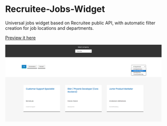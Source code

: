 # Recruitee-Jobs-Widget

Universal jobs widget based on Recruitee public API, with automatic filter creation for job locations and departments.

[Preview it here](https://amazing-yalow-241a18.netlify.app/)

![universal recruitee jobs widget](https://github.com/BartpK/Recruitee-Jobs-Widget/blob/master/images/Recruitee-widget.png?raw=true)

